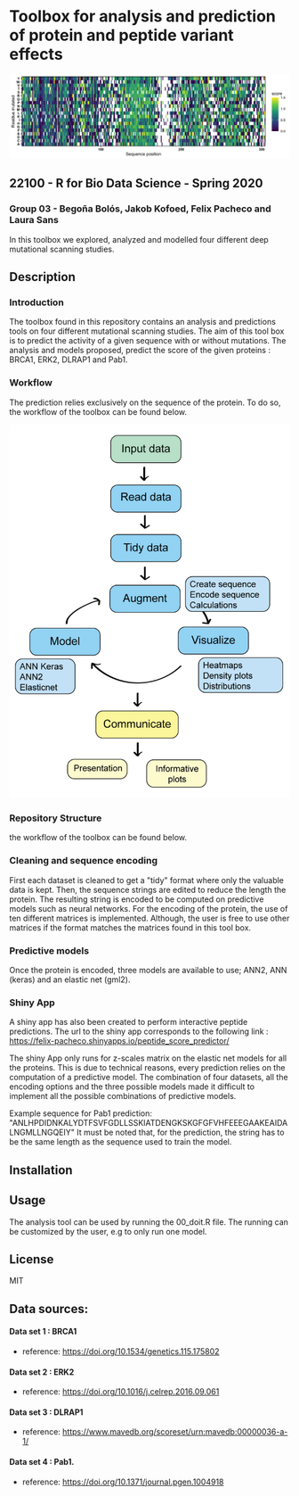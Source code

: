 # Toolbox for analysis and prediction of protein and peptide variant effects
![Image description](https://github.com/rforbiodatascience/2020_group03/blob/master//results/04_heatmaps/heatmap_data_set_score_1.png)
## 22100 - R for Bio Data Science - Spring 2020
### Group 03 - Begoña Bolós, Jakob Kofoed, Felix Pacheco and Laura Sans
In this toolbox we explored, analyzed and modelled four different deep mutational scanning studies.


## Description

### Introduction
The toolbox found in this repository contains an analysis and predictions tools on four different mutational scanning studies. The aim of this tool box is to predict the activity of a given sequence with or without mutations. The analysis and models proposed, predict the score of the given proteins : BRCA1, ERK2, DLRAP1 and Pab1.


### Workflow
The prediction relies exclusively on the sequence of the protein. To do so, the workflow of the toolbox can be found below.

![](https://github.com/rforbiodatascience/2020_group03/blob/master/doc/external_figures/flowchart.png)<!-- .element height="50%" width="50%" -->

### Repository Structure
the workflow of the toolbox can be found below.


### Cleaning and sequence encoding

First each dataset is cleaned to get a "tidy" format where only the valuable data is kept. Then, the sequence strings are edited to reduce the length the protein. The resulting string is encoded to be computed on predictive models such as neural networks. For the encoding of the protein, the use of ten different matrices is implemented. Although, the user is free to use other matrices if the format matches the matrices found in this tool box.


### Predictive models
Once the protein is encoded, three models are available to use; ANN2, ANN (keras) and an elastic net (gml2).

### Shiny App
A shiny app has also been created to perform interactive peptide predictions. The url to the shiny app corresponds to the following link : https://felix-pacheco.shinyapps.io/peptide_score_predictor/

The shiny App only runs for z-scales matrix on the elastic net models for all the proteins. This is due to technical reasons, every prediction relies on the computation of a predictive model. The combination of four datasets, all the encoding options and the three possible models made it difficult to implement all the possible combinations of predictive models.

Example sequence for Pab1 prediction: "ANLHPDIDNKALYDTFSVFGDLLSSKIATDENGKSKGFGFVHFEEEGAAKEAIDALNGMLLNGQEIY"
It must be noted that, for the prediction, the string has to be the same length as the sequence used to train the model.

## Installation



## Usage 

The analysis tool can be used by running the 00_doit.R file. The running can be customized by the user, e.g to only run one model.

## License

MIT





## Data sources:

#### Data set 1 : BRCA1
* reference: https://doi.org/10.1534/genetics.115.175802


#### Data set 2 : ERK2
* reference: https://doi.org/10.1016/j.celrep.2016.09.061


#### Data set 3 : DLRAP1
* reference: https://www.mavedb.org/scoreset/urn:mavedb:00000036-a-1/


#### Data set 4 : Pab1.
* reference: https://doi.org/10.1371/journal.pgen.1004918

